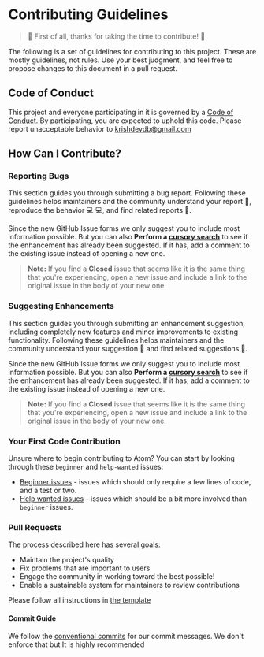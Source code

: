 # Contributing Guidelines

> 🎉 First of all, thanks for taking the time to contribute! 🎉

The following is a set of guidelines for contributing to this project. These are mostly guidelines, not rules. Use your best judgment, and feel free to propose changes to this document in a pull request.

## Code of Conduct

This project and everyone participating in it is governed by a [Code of Conduct](https://github.com/krishdevdb/eddiecon-rest-api/blob/main/code_of_conduct.md). By participating, you are expected to uphold this code. Please report unacceptable behavior to [krishdevdb@gmail.com](mailto:krishdevdb@gmail.com)

## How Can I Contribute?

### Reporting Bugs

This section guides you through submitting a bug report. Following these guidelines helps maintainers and the community understand your report 📝, reproduce the behavior 💻 💻, and find related reports 🔎.

Since the new GitHub Issue forms we only suggest you to include most information possible. But you can also **Perform a [cursory search](https://github.com/krishdevdb/eddiecon-rest-api/issues)** to see if the enhancement has already been suggested. If it has, add a comment to the existing issue instead of opening a new one.

> **Note:** If you find a **Closed** issue that seems like it is the same thing that you're experiencing, open a new issue and include a link to the original issue in the body of your new one.

### Suggesting Enhancements

This section guides you through submitting an enhancement suggestion, including completely new features and minor improvements to existing functionality. Following these guidelines helps maintainers and the community understand your suggestion 📝 and find related suggestions 🔎.

Since the new GitHub Issue forms we only suggest you to include most information possible. But you can also **Perform a [cursory search](https://github.com/krishdevdb/eddiecon-rest-api/issues)** to see if the enhancement has already been suggested. If it has, add a comment to the existing issue instead of opening a new one.

> **Note:** If you find a **Closed** issue that seems like it is the same thing that you're experiencing, open a new issue and include a link to the original issue in the body of your new one.

### Your First Code Contribution

Unsure where to begin contributing to Atom? You can start by looking through these `beginner` and `help-wanted` issues:

- [Beginner issues](https://github.com/krishdevdb/eddiecon-rest-api/issues?q=is%3Aopen+is%3Aissue+label%3A%22good+first+issue%22) - issues which should only require a few lines of code, and a test or two.
- [Help wanted issues](https://github.com/krishdevdb/eddiecon-rest-api/issues?q=is%3Aopen+is%3Aissue+label%3A%22help+want%22) - issues which should be a bit more involved than `beginner` issues.

### Pull Requests

The process described here has several goals:

- Maintain the project's quality
- Fix problems that are important to users
- Engage the community in working toward the best possible!
- Enable a sustainable system for maintainers to review contributions

Please follow all instructions in [the template](https://github.com/krishdevdb/eddiecon-rest-api/blob/main/.github/pull_request_template.md)

#### Commit Guide

We follow the [conventional commits](https://www.conventionalcommits.org/) for our commit messages. We don't enforce that but It is highly recommended

